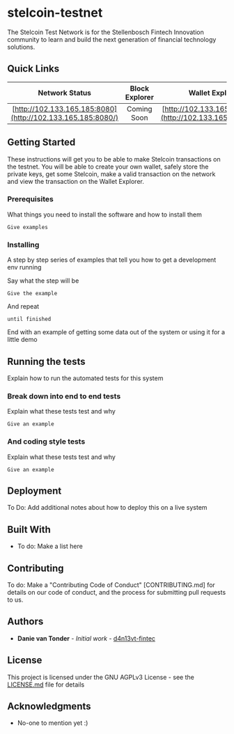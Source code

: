 # stelcoin-testnet

The Stelcoin Test Network is for the Stellenbosch Fintech Innovation community to learn and build the next generation of financial technology solutions.


## Quick Links

Network Status | Block Explorer | Wallet Explorer |  Social Faucet
:---: | :---: | :---: | :---:
[http://102.133.165.185:8080](http://102.133.165.185:8080/) | Coming Soon | [http://102.133.165.185:8081](http://102.133.165.185:8081/) | [http://102.133.165.185:8082](http://102.133.165.185:8082/)



## Getting Started

These instructions will get you to be able to make Stelcoin transactions on the testnet. You will be able to create your own wallet, safely store the private keys, get some Stelcoin, make a valid transaction on the network and view the transaction on the Wallet Explorer.


### Prerequisites

What things you need to install the software and how to install them

```
Give examples
```

### Installing

A step by step series of examples that tell you how to get a development env running

Say what the step will be

```
Give the example
```

And repeat

```
until finished
```

End with an example of getting some data out of the system or using it for a little demo

## Running the tests

Explain how to run the automated tests for this system

### Break down into end to end tests

Explain what these tests test and why

```
Give an example
```

### And coding style tests

Explain what these tests test and why

```
Give an example
```

## Deployment

To Do: Add additional notes about how to deploy this on a live system

## Built With

* To do: Make a list here

## Contributing

To do: Make a "Contributing Code of Conduct" [CONTRIBUTING.md] for details on our code of conduct, and the process for submitting pull requests to us.


## Authors

* **Danie van Tonder** - *Initial work* - [d4n13vt-fintec](https://github.com/d4n13vt-fintec)


## License

This project is licensed under the GNU AGPLv3 License - see the [LICENSE.md](LICENSE.md) file for details

## Acknowledgments

* No-one to mention yet :)
